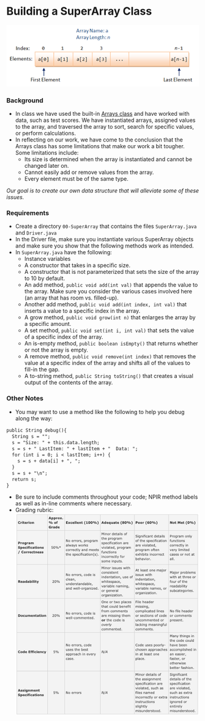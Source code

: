 # Building a SuperArray Class
![](array.png)

### Background
* In class we have used the built-in [Arrays class](https://docs.oracle.com/javase/7/docs/api/java/util/Arrays.html) and have worked with data, such as test scores. We have instantiated arrays, assigned values to the array, and traversed the array to sort, search for specific values, or perform calculations.
* In reflecting on our work, we have come to the conclusion that the Arrays class has some limitations that make our work a bit tougher. <br/>Some limitations include:
  * Its size is determined when the array is instantiated and cannot be changed later on.
  * Cannot easily add or remove values from the array.
  * Every element must be of the same type.

*Our goal is to create our own data structure that will alleviate some of these issues.*

### Requirements
* Create a directory `00-SuperArray` that contains the files `SuperArray.java` and `Driver.java`
* In the Driver file, make sure you instantiate various SuperArray objects and make sure you show that the following methods work as intended.
* In `SuperArray.java` have the following:
  * Instance variables
  * A constructor that takes in a specific size.
  * A constructor that is not parameterized that sets the size of the array to 10 by default.
  * An add method, `public void add(int val)` that appends the value to the array. Make sure you consider the various cases involved here (an array that has room vs. filled-up).
  * Another add method, `public void add(int index, int val)` that inserts a value to a specific index in the array.
  * A grow method, `public void grow(int n)` that enlarges the array by a specific amount.
  * A set method, `public void set(int i, int val)` that sets the value of a specific index of the array.
  * An is-empty method, `public boolean isEmpty()` that returns whether or not the array is empty.
  * A remove method, `public void remove(int index)` that removes the value at a specific index of the array and shifts all of the values to fill-in the gap.
  * A to-string method, `public String toString()` that creates a visual output of the contents of the array.

### Other Notes
* You may want to use a method like the following to help you debug along the way:
```
public String debug(){
  String s = "";
  s = "Size: " + this.data.length;
  s = s + " LastItem: " + lastItem + "  Data: ";
  for (int i = 0; i < lastItem; i++) {
    s = s + data[i] + ", ";
  }
  s = s + "\n";
  return s;
}
```
* Be sure to include comments throughout your code; NPIR method labels as well as in-line comments where necessary.
* Grading rubric:
![rubric](rubric.png)
